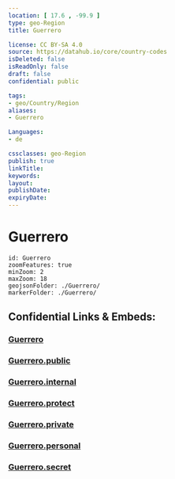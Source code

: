 ```yaml
---
location: [ 17.6 , -99.9 ] 
type: geo-Region
title: Guerrero

license: CC BY-SA 4.0
source: https://datahub.io/core/country-codes
isDeleted: false
isReadOnly: false
draft: false
confidential: public

tags:
- geo/Country/Region
aliases:
- Guerrero

Languages:
- de

cssclasses: geo-Region
publish: true
linkTitle: 
keywords: 
layout: 
publishDate: 
expiryDate: 
---
```


# Guerrero

```leaflet
id: Guerrero
zoomFeatures: true 
minZoom: 2 
maxZoom: 18
geojsonFolder: ./Guerrero/
markerFolder: ./Guerrero/
```


## Confidential Links & Embeds: 

### [Guerrero](/_Standards/Earth/Continent/America~Central/Mexico/States~Mexico/Guerrero.md) 

### [Guerrero.public](/_public/Earth/Continent/America~Central/Mexico/States~Mexico/Guerrero.public.md) 

### [Guerrero.internal](/_internal/Earth/Continent/America~Central/Mexico/States~Mexico/Guerrero.internal.md) 

### [Guerrero.protect](/_protect/Earth/Continent/America~Central/Mexico/States~Mexico/Guerrero.protect.md) 

### [Guerrero.private](/_private/Earth/Continent/America~Central/Mexico/States~Mexico/Guerrero.private.md) 

### [Guerrero.personal](/_personal/Earth/Continent/America~Central/Mexico/States~Mexico/Guerrero.personal.md) 

### [Guerrero.secret](/_secret/Earth/Continent/America~Central/Mexico/States~Mexico/Guerrero.secret.md)

